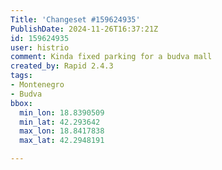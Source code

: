 ```yaml
---
Title: 'Changeset #159624935'
PublishDate: 2024-11-26T16:37:21Z
id: 159624935
user: histrio
comment: Kinda fixed parking for a budva mall
created_by: Rapid 2.4.3
tags:
- Montenegro
- Budva
bbox:
  min_lon: 18.8390509
  min_lat: 42.293642
  max_lon: 18.8417838
  max_lat: 42.2948191

---
```

